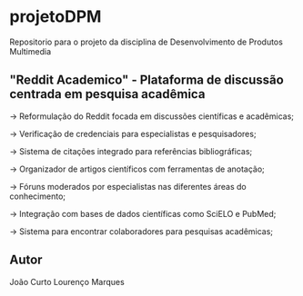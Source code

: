 # projetoDPM
Repositorio para o projeto da disciplina de Desenvolvimento de Produtos Multimedia

## "Reddit Academico" - Plataforma de discussão centrada em pesquisa acadêmica

-> Reformulação do Reddit focada em discussões científicas e acadêmicas;

-> Verificação de credenciais para especialistas e pesquisadores;

-> Sistema de citações integrado para referências bibliográficas;

-> Organizador de artigos científicos com ferramentas de anotação;

-> Fóruns moderados por especialistas nas diferentes áreas do conhecimento;

-> Integração com bases de dados científicas como SciELO e PubMed;

-> Sistema para encontrar colaboradores para pesquisas acadêmicas;

## Autor
João Curto
Lourenço Marques
